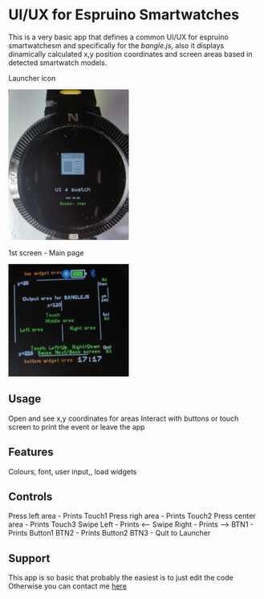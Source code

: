 # UI/UX for Espruino Smartwatches

This is a very basic app that defines a common UI/UX for espruino smartwatchesm and specifically for the *bangle.js*, also it displays dinamically calculated x,y position coordinates and screen areas based in detected smartwatch models.


Launcher icon

![](UI4swatch_icon.png)

1st screen - Main page

![](UI4swatch_s1.png)

## Usage

Open and see x,y coordinates for areas
Interact with buttons or touch screen to print the event or leave the app

## Features

Colours, font, user input,, load widgets


## Controls
Press left area - Prints Touch1
Press righ area - Prints Touch2
Press center area - Prints Touch3
Swipe Left - Prints <--
Swipe Right - Prints -->
BTN1 - Prints Button1
BTN2 - Prints Button2
BTN3 - Quit to Launcher


## Support

This app is so basic that probably the easiest is to just edit the code 
Otherwise you can contact me [here](https://github.com/dapgo)